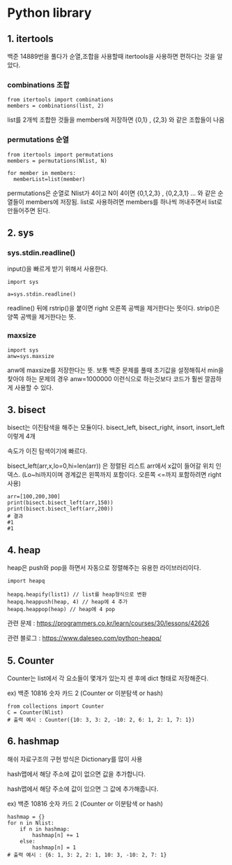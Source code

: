 # Python library

## 1. itertools
백준 14889번을 풀다가 순열,조합을 사용할때 itertools을 사용하면 편하다는 것을 알았다.

### combinations 조합
```
from itertools import combinations
members = combinations(list, 2)
```
list를 2개씩 조합한 것들을 members에 저장하면 {0,1} , {2,3} 와 같은 조합들이 나옴

### permutations 순열
```
from itertools import permutations
members = permutations(Nlist, N)

for member in members:
  memberList=list(member)
```
permutations은 순열로 Nlist가 4이고 N이 4이면 {0,1,2,3} , {0,2,3,1} ... 와 같은 순열들이 members에 저장됨.
list로 사용하려면 members를 하나씩 꺼내주면서 list로 만들어주면 된다.



## 2. sys

### sys.stdin.readline()

input()을 빠르게 받기 위해서 사용한다.
```
import sys

a=sys.stdin.readline()
```
readline() 뒤에 rstrip()을 붙이면 right 오른쪽 공백을 제거한다는 뜻이다.
strip()은 양쪽 공백을 제거한다는 뜻.


### maxsize
```
import sys
anw=sys.maxsize
```
anw에 maxsize를 저장한다는 뜻. 보통 백준 문제를 풀때 초기값을 설정해줘서 min을 찾아야 하는 문제의 경우 anw=1000000 이런식으로 하는것보다 코드가 훨씬 깔끔하게 사용할 수 있다.

## 3. bisect
bisect는 이진탐색을 해주는 모듈이다. bisect_left, bisect_right, insort, insort_left 이렇게 4개

속도가 이진 탐색이기에 빠르다.

bisect_left(arr,x,lo=0,hi=len(arr)) 은 정렬된 리스트 arr에서 x값이 들어갈 위치 인덱스. (Lo~hi까지이며 경계값은 왼쪽까지 포함이다. 오른쪽 <=까지 포함하려면 right 사용)

```
arr=[100,200,300]
print(bisect.bisect_left(arr,150))
print(bisect.bisect_left(arr,200))
# 결과 
#1
#1
```

## 4. heap
heap은 push와 pop을 하면서 자동으로 정렬해주는 유용한 라이브러리이다.
```
import heapq

heapq.heapify(list1) // list를 heap형식으로 변환
heapq.heappush(heap, 4) // heap에 4 추가
heapq.heappop(heap) // heap에 4 pop

```
관련 문제 : https://programmers.co.kr/learn/courses/30/lessons/42626

관련 블로그 : https://www.daleseo.com/python-heapq/

## 5. Counter
Counter는 list에서 각 요소들이 몇개가 있는지 센 후에 dict 형태로 저장해준다.

ex) 백준 10816 숫자 카드 2 (Counter or 이분탐색 or hash)
```
from collections import Counter
C = Counter(Nlist) 
# 출력 예시 : Counter({10: 3, 3: 2, -10: 2, 6: 1, 2: 1, 7: 1})
```

## 6. hashmap
해쉬 자료구조의 구현 방식은 Dictionary를 많이 사용

hash맵에서 해당 주소에 값이 없으면 값을 추가합니다.

hash맵에서 해당 주소에 값이 있으면 그 값에 추가해줍니다.

ex) 백준 10816 숫자 카드 2 (Counter or 이분탐색 or hash)
```
hashmap = {}
for n in Nlist:
    if n in hashmap:
        hashmap[n] += 1
    else:
        hashmap[n] = 1
# 출력 예시 : {6: 1, 3: 2, 2: 1, 10: 3, -10: 2, 7: 1}
```
